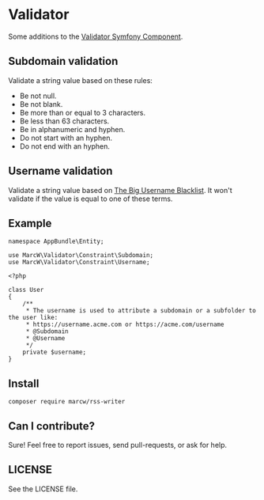 # Validator

Some additions to the [Validator Symfony Component](github.com/symfony/symfony).

## Subdomain validation

Validate a string value based on these rules:

- Be not null.
- Be not blank.
- Be more than or equal to 3 characters.
- Be less than 63 characters.
- Be in alphanumeric and hyphen.
- Do not start with an hyphen.
- Do not end with an hyphen.


## Username validation

Validate a string value based on [The Big Username
Blacklist](https://github.com/marteinn/The-Big-Username-Blacklist). It won't
validate if the value is equal to one of these terms.

## Example

```
namespace AppBundle\Entity;

use MarcW\Validator\Constraint\Subdomain;
use MarcW\Validator\Constraint\Username;

<?php

class User
{
    /**
     * The username is used to attribute a subdomain or a subfolder to the user like:
     * https://username.acme.com or https://acme.com/username
     * @Subdomain
     * @Username
     */
    private $username;
}
```

## Install

`composer require marcw/rss-writer`

## Can I contribute?

Sure! Feel free to report issues, send pull-requests, or ask for help.

## LICENSE

See the LICENSE file.

